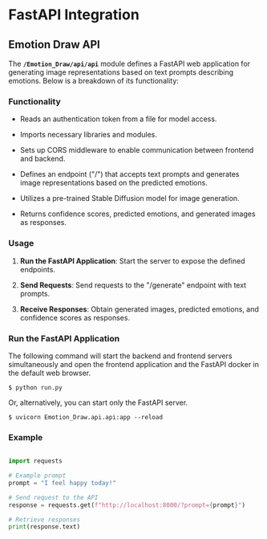 # **FastAPI Integration**

## **Emotion Draw API**

The **`/Emotion_Draw/api/api`** module defines a FastAPI web application for generating image representations based on text prompts describing emotions. Below is a breakdown of its functionality:

### **Functionality**

- Reads an authentication token from a file for model access.

- Imports necessary libraries and modules.

- Sets up CORS middleware to enable communication between frontend and backend.

- Defines an endpoint ("/") that accepts text prompts and generates image representations based on the predicted emotions.

- Utilizes a pre-trained Stable Diffusion model for image generation.

- Returns confidence scores, predicted emotions, and generated images as responses.

### **Usage**

1. **Run the FastAPI Application**: Start the server to expose the defined endpoints.

2. **Send Requests**: Send requests to the "/generate" endpoint with text prompts.

3. **Receive Responses**: Obtain generated images, predicted emotions, and confidence scores as responses.

### **Run the FastAPI Application**

The following command will start the backend and frontend servers simultaneously and open the frontend application and the FastAPI docker in the default web browser.

```shell
$ python run.py
```

Or, alternatively, you can start only the FastAPI server.

```shell
$ uvicorn Emotion_Draw.api.api:app --reload

```

### **Example**

```python

import requests

# Example prompt
prompt = "I feel happy today!"

# Send request to the API
response = requests.get(f"http://localhost:8000/?prompt={prompt}")

# Retrieve responses
print(response.text)

```